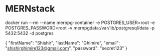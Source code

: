 # MERNstack

docker run --rm --name mernpg-container -e POSTGRES_USER=root -e POSTGRES_PASSWORD=root -v mernpgdata:/var/lib/postgresql/data -p 5432:5432 -d postgres

{
"firstName": "Shishir",
"lastName": "Ghimire",
"email": "shishirghimire123@gmail.com",
"password": "secret123"
}
